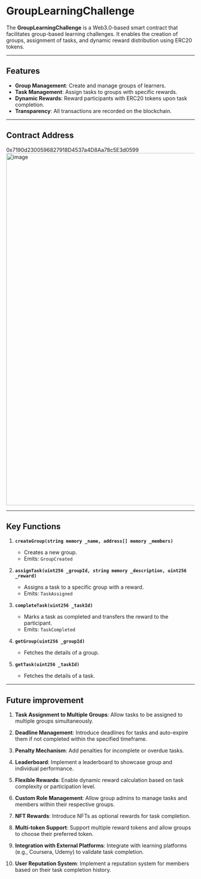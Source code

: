 # GroupLearningChallenge

The **GroupLearningChallenge** is a Web3.0-based smart contract that facilitates group-based learning challenges. It enables the creation of groups, assignment of tasks, and dynamic reward distribution using ERC20 tokens.

---

## Features

- **Group Management**: Create and manage groups of learners.
- **Task Management**: Assign tasks to groups with specific rewards.
- **Dynamic Rewards**: Reward participants with ERC20 tokens upon task completion.
- **Transparency**: All transactions are recorded on the blockchain.

---

## Contract Address

0x7190d2300596827918D4537a4D8Aa78c5E3d0599
<img width="942" alt="image" src="https://github.com/user-attachments/assets/5d8494dd-af72-4daf-869c-77b0ed258e48" />

---

## Key Functions

1. **`createGroup(string memory _name, address[] memory _members)`**
   - Creates a new group.
   - Emits: `GroupCreated`

2. **`assignTask(uint256 _groupId, string memory _description, uint256 _reward)`**
   - Assigns a task to a specific group with a reward.
   - Emits: `TaskAssigned`


3. **`completeTask(uint256 _taskId)`**
   - Marks a task as completed and transfers the reward to the participant.
   - Emits: `TaskCompleted`

4. **`getGroup(uint256 _groupId)`**
   - Fetches the details of a group.

5. **`getTask(uint256 _taskId)`**
   - Fetches the details of a task.

---
## Future improvement

1. **Task Assignment to Multiple Groups**:
   Allow tasks to be assigned to multiple groups simultaneously.

2. **Deadline Management**:
   Introduce deadlines for tasks and auto-expire them if not completed within the specified timeframe.

3. **Penalty Mechanism**:
   Add penalties for incomplete or overdue tasks.

4. **Leaderboard**:
   Implement a leaderboard to showcase group and individual performance.

5. **Flexible Rewards**:
   Enable dynamic reward calculation based on task complexity or participation level.

6. **Custom Role Management**:
   Allow group admins to manage tasks and members within their respective groups.

7. **NFT Rewards**:
   Introduce NFTs as optional rewards for task completion.

8. **Multi-token Support**:
   Support multiple reward tokens and allow groups to choose their preferred token.

9. **Integration with External Platforms**:
   Integrate with learning platforms (e.g., Coursera, Udemy) to validate task completion.

10. **User Reputation System**:
    Implement a reputation system for members based on their task completion history.


